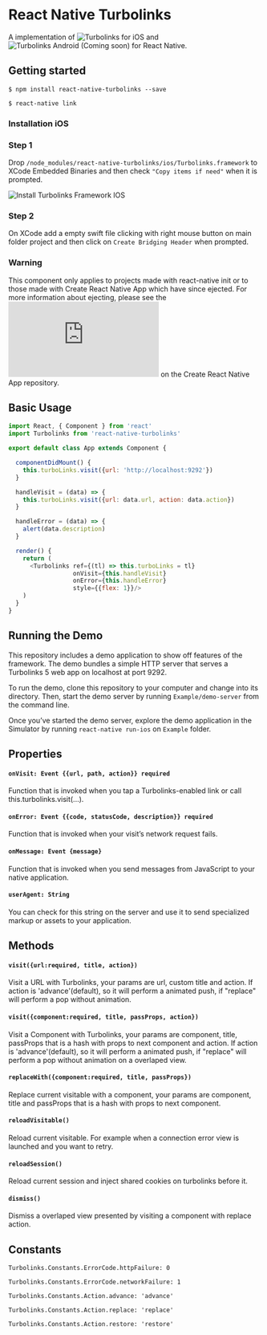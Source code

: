 # React Native Turbolinks
A implementation of ![Turbolinks for iOS](https://github.com/turbolinks/turbolinks-ios) and ![Turbolinks Android (Coming soon)](https://github.com/turbolinks/turbolinks-android) for React Native.

## Getting started
`$ npm install react-native-turbolinks --save`

`$ react-native link`

### Installation iOS

### Step 1
Drop `/node_modules/react-native-turbolinks/ios/Turbolinks.framework` to XCode Embedded Binaries and then check `"Copy items if need"` when it is prompted.

![Install Turbolinks Framework IOS](https://raw.githubusercontent.com/lazaronixon/react-native-turbolinks/master/Example/screenshots/install-turbolinks-framework-ios.jpg)

### Step 2
On XCode add a empty swift file clicking with right mouse button on main folder project and then click on `Create Bridging Header` when prompted.

### Warning
This component only applies to projects made with react-native init or to those made with Create React Native App which have since ejected. For more information about ejecting, please see the ![guide](https://github.com/react-community/create-react-native-app/blob/master/EJECTING.md) on the Create React Native App repository.

## Basic Usage
```javascript
import React, { Component } from 'react'
import Turbolinks from 'react-native-turbolinks'

export default class App extends Component {

  componentDidMount() {
    this.turboLinks.visit({url: 'http://localhost:9292'})
  }

  handleVisit = (data) => {
    this.turboLinks.visit({url: data.url, action: data.action})
  }

  handleError = (data) => {
    alert(data.description)
  }

  render() {
    return (
      <Turbolinks ref={(tl) => this.turboLinks = tl}
                  onVisit={this.handleVisit}
                  onError={this.handleError}
                  style={{flex: 1}}/>
    )
  }
}
```

## Running the Demo
This repository includes a demo application to show off features of the framework. The demo bundles a simple HTTP server that serves a Turbolinks 5 web app on localhost at port 9292.

To run the demo, clone this repository to your computer and change into its directory. Then, start the demo server by running `Example/demo-server` from the command line.

Once you’ve started the demo server, explore the demo application in the Simulator by running `react-native run-ios` on `Example` folder.

## Properties

#### `onVisit: Event {{url, path, action}} required`
Function that is invoked when you tap a Turbolinks-enabled link or call this.turbolinks.visit(...).

#### `onError: Event {{code, statusCode, description}} required`
Function that is invoked when your visit’s network request fails.

#### `onMessage: Event {message}`
Function that is invoked when you send messages from JavaScript to your native application.

#### `userAgent: String`
You can check for this string on the server and use it to send specialized markup or assets to your application.

## Methods

#### `visit({url:required, title, action})`
Visit a URL with Turbolinks, your params are url, custom title and action. If action is 'advance'(default), so it will perform a animated push, if "replace" will perform a pop without animation.

#### `visit({component:required, title, passProps, action})`
Visit a Component with Turbolinks, your params are component, title, passProps that is a hash with props to next component and action. If action is 'advance'(default), so it will perform a animated push, if "replace" will perform a pop without animation on a overlaped view.

#### `replaceWith({component:required, title, passProps})`
Replace current visitable with a component, your params are component, title and passProps that is a hash with props to next component.

#### `reloadVisitable()`
Reload current visitable. For example when a connection error view is launched and you want to retry.

#### `reloadSession()`
Reload current session and inject shared cookies on turbolinks before it.

#### `dismiss()`
Dismiss a overlaped view presented by visiting a component with replace action.

## Constants

`Turbolinks.Constants.ErrorCode.httpFailure: 0`

`Turbolinks.Constants.ErrorCode.networkFailure: 1`

`Turbolinks.Constants.Action.advance: 'advance'`

`Turbolinks.Constants.Action.replace: 'replace'`

`Turbolinks.Constants.Action.restore: 'restore'`
